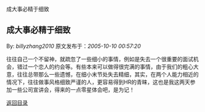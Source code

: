 成大事必精于细致
## 成大事必精于细致

By: *billyzhang2010* 原文发布于：*2005-10-10 00:57:20*

 
 往往自己一个不留神，就疏忽了一些细小的事情，例如是失去一个很重要的面试机会，错过一个恋人的约会等。有些本来可以做得很完满的事情，由于我们的粗心大意，往往总带那么一些遗憾，在细小末节处失去精细，其实，在两个人能力相近的情况下，往往做事风格细致严谨的人，更容易得到HR的青睐，这也是我这两天参加一些公司宣讲会，得来的一点零星体会吧，是为记！

[返回目录](index.html)
